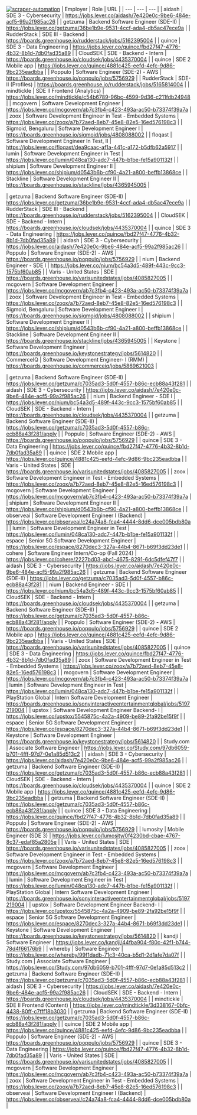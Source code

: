 [![scraper-automation](https://github.com/azad-ali786/Job_Openings/actions/workflows/scraper-automation.yml/badge.svg)](https://github.com/azad-ali786/Job_Openings/actions/workflows/scraper-automation.yml)
| Employer | Role | URL |
| --- | --- | --- |
| aidash | SDE 3 - Cybersecurity | https://jobs.lever.co/aidash/7e420e0c-9be6-484e-acf5-99a2f985ac26 |
| getzuma | Backend Software Engineer (SDE-II) | https://jobs.lever.co/getzuma/36be1b9e-9531-4ccf-ada4-db5ac47ece9a |
| RudderStack | SDE III - Backend | https://boards.greenhouse.io/rudderstack/jobs/5162395004 |
| quince | SDE 3 - Data Engineering | https://jobs.lever.co/quince/fbd27f47-4776-4b32-8b1d-7db0fad35a89 |
| CloudSEK | SDE - Backend - Intern | https://boards.greenhouse.io/cloudsek/jobs/4435370004 |
| quince | SDE 2 Mobile app | https://jobs.lever.co/quince/4881c425-eefd-4efc-9d86-9bc235eadbba |
| Poppulo | Software Engineer (SDE-2) - AWS | https://boards.greenhouse.io/poppulo/jobs/5756929 |
| RudderStack | SDE-II (Profiles) | https://boards.greenhouse.io/rudderstack/jobs/5165814004 |
| mindtickle | SDE II Frontend (Analytics) | https://jobs.lever.co/mindtickle/c54b6789-96bc-4599-9d36-c211fdb24948 |
| mcgovern | Software Development Engineer | https://jobs.lever.co/mcgovern/ab7c3fb4-c423-493a-ac50-b73374f39a7a |
| zoox | Software Development Engineer in Test - Embedded Systems | https://jobs.lever.co/zoox/a7b72aed-8eb7-45e8-82e5-16ed576198c3 |
| Sigmoid, Bengaluru | Software Development Engineer I | https://boards.greenhouse.io/sigmoid/jobs/4808088002 |
| floqast | Software Development Engineer In Test, II | https://jobs.lever.co/floqast/dea9caac-af1a-441c-a172-b5dfb62a5917 |
| lumin | Software Development Engineer in Test | https://jobs.lever.co/lumin/048ca130-adc7-447b-b1be-fe15a901132f |
| shipium | Software Development Engineer II | https://jobs.lever.co/shipium/d0543b6b-cf90-4a21-a800-beffb13868ce |
| Stackline | Software Development  Engineer II | https://boards.greenhouse.io/stackline/jobs/4365945005 |

| getzuma | Backend Software Engineer (SDE-II) | https://jobs.lever.co/getzuma/36be1b9e-9531-4ccf-ada4-db5ac47ece9a |
| RudderStack | SDE III - Backend | https://boards.greenhouse.io/rudderstack/jobs/5162395004 |
| CloudSEK | SDE - Backend - Intern | https://boards.greenhouse.io/cloudsek/jobs/4435370004 |
| quince | SDE 3 - Data Engineering | https://jobs.lever.co/quince/fbd27f47-4776-4b32-8b1d-7db0fad35a89 |
| aidash | SDE 3 - Cybersecurity | https://jobs.lever.co/aidash/7e420e0c-9be6-484e-acf5-99a2f985ac26 |
| Poppulo | Software Engineer (SDE-2) - AWS | https://boards.greenhouse.io/poppulo/jobs/5756929 |
| nium | Backend Engineer - SDE I | https://jobs.lever.co/nium/bc54a3d5-489f-443c-9cc3-1575bf60ab85 |
| Varis - United States | SDE | https://boards.greenhouse.io/varisunitedstates/jobs/4085827005 |
| mcgovern | Software Development Engineer | https://jobs.lever.co/mcgovern/ab7c3fb4-c423-493a-ac50-b73374f39a7a |
| zoox | Software Development Engineer in Test - Embedded Systems | https://jobs.lever.co/zoox/a7b72aed-8eb7-45e8-82e5-16ed576198c3 |
| Sigmoid, Bengaluru | Software Development Engineer I | https://boards.greenhouse.io/sigmoid/jobs/4808088002 |
| shipium | Software Development Engineer II | https://jobs.lever.co/shipium/d0543b6b-cf90-4a21-a800-beffb13868ce |
| Stackline | Software Development  Engineer II | https://boards.greenhouse.io/stackline/jobs/4365945005 |
| Keystone | Software Development Engineer | https://boards.greenhouse.io/keystonestrategy/jobs/5614820 |
| CommerceIQ | Software Development Engineer- I (RMM) | https://boards.greenhouse.io/commerceiq/jobs/5869621003 |

| getzuma | Backend Software Engineer (SDE-II) | https://jobs.lever.co/getzuma/c7035ad3-5d0f-4557-b86c-ecb88a43f281 |
| aidash | SDE 3 - Cybersecurity | https://jobs.lever.co/aidash/7e420e0c-9be6-484e-acf5-99a2f985ac26 |
| nium | Backend Engineer - SDE I | https://jobs.lever.co/nium/bc54a3d5-489f-443c-9cc3-1575bf60ab85 |
| CloudSEK | SDE - Backend - Intern | https://boards.greenhouse.io/cloudsek/jobs/4435370004 |
| getzuma | Backend Software Engineer (SDE-II) | https://jobs.lever.co/getzuma/c7035ad3-5d0f-4557-b86c-ecb88a43f281/apply |
| Poppulo | Software Engineer (SDE-2) - AWS | https://boards.greenhouse.io/poppulo/jobs/5756929 |
| quince | SDE 3 - Data Engineering | https://jobs.lever.co/quince/fbd27f47-4776-4b32-8b1d-7db0fad35a89 |
| quince | SDE 2 Mobile app | https://jobs.lever.co/quince/4881c425-eefd-4efc-9d86-9bc235eadbba |
| Varis - United States | SDE | https://boards.greenhouse.io/varisunitedstates/jobs/4085827005 |
| zoox | Software Development Engineer in Test - Embedded Systems | https://jobs.lever.co/zoox/a7b72aed-8eb7-45e8-82e5-16ed576198c3 |
| mcgovern | Software Development Engineer | https://jobs.lever.co/mcgovern/ab7c3fb4-c423-493a-ac50-b73374f39a7a |
| shipium | Software Development Engineer II | https://jobs.lever.co/shipium/d0543b6b-cf90-4a21-a800-beffb13868ce |
| observeai | Software Development Engineer I (Backend) | https://jobs.lever.co/observeai/c24a74a8-fca4-4444-8dd6-dce005bdb80a |
| lumin | Software Development Engineer in Test | https://jobs.lever.co/lumin/048ca130-adc7-447b-b1be-fe15a901132f |
| espace | Senior 5G Software Development Engineer | https://jobs.lever.co/espace/8270dec3-327a-44b4-8671-b69f3dd23de1 |
| cohere | Software Engineer Intern/Co-op (Fall 2024) | https://jobs.lever.co/cohere/2227bd03-abc1-4675-8291-6dc5dfef47f7 |
| aidash | SDE 3 - Cybersecurity | https://jobs.lever.co/aidash/7e420e0c-9be6-484e-acf5-99a2f985ac26 |
| getzuma | Backend Software Engineer (SDE-II) | https://jobs.lever.co/getzuma/c7035ad3-5d0f-4557-b86c-ecb88a43f281 |
| nium | Backend Engineer - SDE I | https://jobs.lever.co/nium/bc54a3d5-489f-443c-9cc3-1575bf60ab85 |
| CloudSEK | SDE - Backend - Intern | https://boards.greenhouse.io/cloudsek/jobs/4435370004 |
| getzuma | Backend Software Engineer (SDE-II) | https://jobs.lever.co/getzuma/c7035ad3-5d0f-4557-b86c-ecb88a43f281/apply |
| Poppulo | Software Engineer (SDE-2) - AWS | https://boards.greenhouse.io/poppulo/jobs/5756929 |
| quince | SDE 2 Mobile app | https://jobs.lever.co/quince/4881c425-eefd-4efc-9d86-9bc235eadbba |
| Varis - United States | SDE | https://boards.greenhouse.io/varisunitedstates/jobs/4085827005 |
| quince | SDE 3 - Data Engineering | https://jobs.lever.co/quince/fbd27f47-4776-4b32-8b1d-7db0fad35a89 |
| zoox | Software Development Engineer in Test - Embedded Systems | https://jobs.lever.co/zoox/a7b72aed-8eb7-45e8-82e5-16ed576198c3 |
| mcgovern | Software Development Engineer | https://jobs.lever.co/mcgovern/ab7c3fb4-c423-493a-ac50-b73374f39a7a |
| lumin | Software Development Engineer in Test | https://jobs.lever.co/lumin/048ca130-adc7-447b-b1be-fe15a901132f |
| PlayStation Global | Intern Software Development Engineer | https://boards.greenhouse.io/sonyinteractiveentertainmentglobal/jobs/5197219004 |
| upstox | Software Development Engineer Backend- I | https://jobs.lever.co/upstox/5545875c-4a2a-4909-be89-2fa92be15f9f |
| espace | Senior 5G Software Development Engineer | https://jobs.lever.co/espace/8270dec3-327a-44b4-8671-b69f3dd23de1 |
| Keystone | Software Development Engineer | https://boards.greenhouse.io/keystonestrategy/jobs/5614820 |
| Study.com | Associate Software Engineer | https://jobs.lever.co/Study.com/97db6059-b701-4fff-97d7-0e1a85d513c2 |
| aidash | SDE 3 - Cybersecurity | https://jobs.lever.co/aidash/7e420e0c-9be6-484e-acf5-99a2f985ac26 |
| getzuma | Backend Software Engineer (SDE-II) | https://jobs.lever.co/getzuma/c7035ad3-5d0f-4557-b86c-ecb88a43f281 |
| CloudSEK | SDE - Backend - Intern | https://boards.greenhouse.io/cloudsek/jobs/4435370004 |
| quince | SDE 2 Mobile app | https://jobs.lever.co/quince/4881c425-eefd-4efc-9d86-9bc235eadbba |
| getzuma | Backend Software Engineer (SDE-II) | https://jobs.lever.co/getzuma/c7035ad3-5d0f-4557-b86c-ecb88a43f281/apply |
| quince | SDE 3 - Data Engineering | https://jobs.lever.co/quince/fbd27f47-4776-4b32-8b1d-7db0fad35a89 |
| Poppulo | Software Engineer (SDE-2) - AWS | https://boards.greenhouse.io/poppulo/jobs/5756929 |
| lumosity | Mobile Engineer (SDE 3) | https://jobs.lever.co/lumosity/0f4230bd-cbae-4767-8c37-edaf85a2805e |
| Varis - United States | SDE | https://boards.greenhouse.io/varisunitedstates/jobs/4085827005 |
| zoox | Software Development Engineer in Test - Embedded Systems | https://jobs.lever.co/zoox/a7b72aed-8eb7-45e8-82e5-16ed576198c3 |
| mcgovern | Software Development Engineer | https://jobs.lever.co/mcgovern/ab7c3fb4-c423-493a-ac50-b73374f39a7a |
| lumin | Software Development Engineer in Test | https://jobs.lever.co/lumin/048ca130-adc7-447b-b1be-fe15a901132f |
| PlayStation Global | Intern Software Development Engineer | https://boards.greenhouse.io/sonyinteractiveentertainmentglobal/jobs/5197219004 |
| upstox | Software Development Engineer Backend- I | https://jobs.lever.co/upstox/5545875c-4a2a-4909-be89-2fa92be15f9f |
| espace | Senior 5G Software Development Engineer | https://jobs.lever.co/espace/8270dec3-327a-44b4-8671-b69f3dd23de1 |
| Keystone | Software Development Engineer | https://boards.greenhouse.io/keystonestrategy/jobs/5614820 |
| kandji | Software Engineer | https://jobs.lever.co/kandji/44fba904-f80c-42f1-b744-78d4f66176b9 |
| whereby | Software Engineer | https://jobs.lever.co/whereby/99f1dadb-71c3-40ca-b5d1-2d1afe7da07f |
| Study.com | Associate Software Engineer | https://jobs.lever.co/Study.com/97db6059-b701-4fff-97d7-0e1a85d513c2 |
| getzuma | Backend Software Engineer (SDE-II) | https://jobs.lever.co/getzuma/c7035ad3-5d0f-4557-b86c-ecb88a43f281 |
| aidash | SDE 3 - Cybersecurity | https://jobs.lever.co/aidash/7e420e0c-9be6-484e-acf5-99a2f985ac26 |
| CloudSEK | SDE - Backend - Intern | https://boards.greenhouse.io/cloudsek/jobs/4435370004 |
| mindtickle | SDE II Frontend (Content) | https://jobs.lever.co/mindtickle/3d338167-0bfc-4438-80ff-c7fff18b3030 |
| getzuma | Backend Software Engineer (SDE-II) | https://jobs.lever.co/getzuma/c7035ad3-5d0f-4557-b86c-ecb88a43f281/apply |
| quince | SDE 2 Mobile app | https://jobs.lever.co/quince/4881c425-eefd-4efc-9d86-9bc235eadbba |
| Poppulo | Software Engineer (SDE-2) - AWS | https://boards.greenhouse.io/poppulo/jobs/5756929 |
| quince | SDE 3 - Data Engineering | https://jobs.lever.co/quince/fbd27f47-4776-4b32-8b1d-7db0fad35a89 |
| Varis - United States | SDE | https://boards.greenhouse.io/varisunitedstates/jobs/4085827005 |
| mcgovern | Software Development Engineer | https://jobs.lever.co/mcgovern/ab7c3fb4-c423-493a-ac50-b73374f39a7a |
| zoox | Software Development Engineer in Test - Embedded Systems | https://jobs.lever.co/zoox/a7b72aed-8eb7-45e8-82e5-16ed576198c3 |
| observeai | Software Development Engineer I (Backend) | https://jobs.lever.co/observeai/c24a74a8-fca4-4444-8dd6-dce005bdb80a |